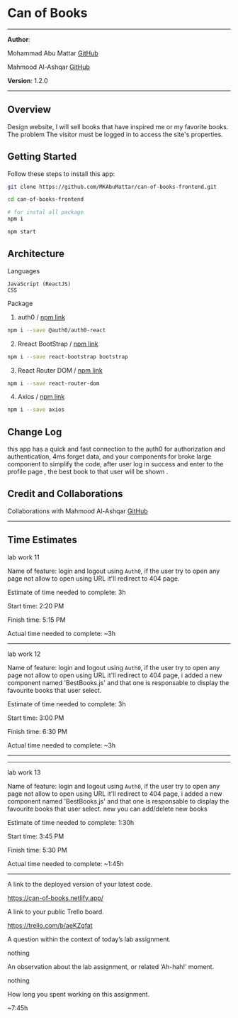 # Can of Books

***

**Author**: 

Mohammad Abu Mattar [GitHub](https://github.com/MKAbuMattar/)

Mahmood Al-Ashqar [GitHub](https://github.com/mahmood-alashqar)

**Version**: 1.2.0
<!-- (increment the patch/fix version number if you make more commits past your first submission) -->

***

## Overview
<!-- Provide a high level overview of what this application is and why you are building it, beyond the fact that it's an assignment for this class. (i.e. What's your problem domain?) -->

Design website, I will sell books that have inspired me or my favorite books. The problem The visitor must be logged in to access the site's properties.

## Getting Started
<!-- What are the steps that a user must take in order to build this app on their own machine and get it running? -->

Follow these steps to install this app:

```bash
git clone https://github.com/MKAbuMattar/can-of-books-frontend.git

cd can-of-books-frontend

# for instal all package
npm i

npm start
```

## Architecture
<!-- Provide a detailed description of the application design. What technologies (languages, libraries, etc) you're using, and any other relevant design information. -->

Languages
```
JavaScript (ReactJS)
CSS
```

Package

1. auth0 / [npm link](https://www.npmjs.com/package/@auth0/auth0-react)

```bash
npm i --save @auth0/auth0-react
```

2. Rreact BootStrap / [npm link](https://www.npmjs.com/package/react-bootstrap)

```bash
npm i --save react-bootstrap bootstrap
```

3. React Router DOM / [npm link](https://www.npmjs.com/package/react-router-dom)

```bash
npm i --save react-router-dom
```

4. Axios / [npm link](https://www.npmjs.com/package/axios)

```bash
npm i --save axios
```

## Change Log
<!-- Use this area to document the iterative changes made to your application as each feature is successfully implemented. Use time stamps. Here's an example:

01-01-2001 4:59pm - Application now has a fully-functional express server, with a GET route for the location resource. -->

this app has a quick and fast connection to the auth0 for authorization and authentication, 4ms forget data, and your components for broke large component to simplify the code,
after user log in success and  enter to the profile page , the best book to that user will be shown .

## Credit and Collaborations
<!-- Give credit (and a link) to other people or resources that helped you build this application. -->

Collaborations with Mahmood Al-Ashqar [GitHub](https://github.com/mahmood-alashqar)

***

## Time Estimates

lab work 11

Name of feature: login and logout using `Auth0`, if the user try to open any page not allow to open using URL it'll redirect to 404 page.

Estimate of time needed to complete: 3h

Start time: 2:20 PM

Finish time: 5:15 PM

Actual time needed to complete: ~3h

***

lab work 12

Name of feature: login and logout using `Auth0`, if the user try to open any page not allow to open using URL it'll redirect to 404 page,
i added a new component named 'BestBooks.js' and that one is responsable to display the favourite books that user select.


Estimate of time needed to complete: 3h

Start time: 3:00 PM

Finish time: 6:30 PM

Actual time needed to complete: ~3h

***

***

lab work 13

Name of feature: login and logout using `Auth0`, if the user try to open any page not allow to open using URL it'll redirect to 404 page,
i added a new component named 'BestBooks.js' and that one is responsable to display the favourite books that user select.
new you can add/delete new books


Estimate of time needed to complete: 1:30h

Start time: 3:45 PM

Finish time: 5:30 PM

Actual time needed to complete: ~1:45h

***


A link to the deployed version of your latest code.

https://can-of-books.netlify.app/

A link to your public Trello board.

https://trello.com/b/aeKZgfat

A question within the context of today’s lab assignment.

nothing

An observation about the lab assignment, or related ‘Ah-hah!’ moment.

nothing

How long you spent working on this assignment.

~7:45h
